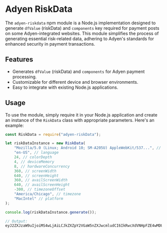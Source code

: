 # Adyen RiskData

The `adyen-riskdata` npm module is a Node.js implementation designed to generate `dfValue` (riskData) and `components` key required for payment posts on some Adyen-integrated websites. This module simplifies the process of generating essential risk-related data, adhering to Adyen's standards for enhanced security in payment transactions.

## Features

- Generates `dfValue` (riskData) and `components` for Adyen payment processing.
- Customizable for different device and browser environments.
- Easy to integrate with existing Node.js applications.

## Usage

To use the module, simply require it in your Node.js application and create an instance of the `RiskData` class with appropriate parameters. Here's an example:

```javascript
const RiskData = require("adyen-riskData");

let riskDataInstance = new RiskData(
    "Mozilla/5.0 (Linux; Android 10; SM-A205U) AppleWebKit/537...", // userAgent
    "en-US", // language
    24, // colorDepth
    4, // deviceMemory 
    8, // hardwareConcurrency
    360, // screenWidth
    640, // screenHeight
    360, // availScreenWidth
    640, // availScreenHeight
    -300, // timezoneOffset
    "America/Chicago", // timezone
    "MacIntel" // platform
);

console.log(riskDataInstance.generate());

// Output:
eyJ2ZXJzaW9uIjoiMS4wLjAiLCJkZXZpY2VGaW5nZXJwcmludCI6IkRwcXdVNHpFZE4wMDUwMDAwMDAwMDAwMDAwQlRXRGZZWlZSMzAwMDU2OTg3NzY1V3BZV2lLekJHZmV5cE5BU0FSUVZHZm0zSlFEemcwMDJjRzNCZG5YVm1mMDAwMDBZVnhFcjAw...
```

